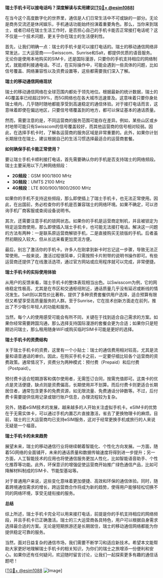 **瑞士手机卡可以接电话吗？深度解读与实用建议[[TG💪+ @esim1088](https://t.me/s/esim1088)]**

在当今这个高度数字化的世界里，通信是人们日常生活中不可或缺的一部分。无论是商务交流还是休闲娱乐，手机通话功能始终扮演着重要角色。那么，当你来到瑞士，或者已经在瑞士生活工作时，是否担心自己的手机卡能否正常接打电话呢？这不仅是一个技术问题，更关乎你在瑞士的生活便利性。

首先，让我们明确一点：瑞士的手机卡是可以接打电话的。瑞士的移动通信网络非常发达，三大运营商——Swisscom、Sunrise和Salt，都提供优质的语音服务。无论你是使用本地购买的SIM卡，还是国际漫游，只要你的手机支持相应的网络制式，就能顺利接通电话。不过，在实际操作中，可能会遇到一些具体的问题，比如信号覆盖、网络兼容性以及资费设置等，这些都需要我们深入了解。

**瑞士的移动通信网络现状**

瑞士的移动通信网络在全球范围内都处于领先地位。根据最新的统计数据，瑞士的4G覆盖率已经超过99%，而5G网络也在各大城市迅速普及。这意味着只要你身处瑞士境内，几乎随时随地都能享受到高速稳定的通信体验。对于接打电话而言，这意味着即使在偏远地区，只要信号塔覆盖到的地方，都可以保证基本的通话质量。

然而，需要注意的是，不同运营商的服务范围可能存在差异。例如，某些山区或乡村地带可能只有Swisscom的信号覆盖较好，而其他运营商的信号相对较弱。因此，在选择手机卡时，了解各运营商的服务区域是非常重要的。此外，如果你计划长期居住在瑞士，建议根据自己的生活习惯选择最适合的运营商套餐。

**如何确保手机卡能正常使用？**

要让瑞士手机卡顺利接打电话，首先需要确认你的手机是否支持瑞士的网络频段。瑞士主要采用以下几种网络频段：

- **2G频段**：GSM 900/1800 MHz
- **3G频段**：UMTS 2100 MHz
- **4G频段**：LTE 800/900/1800/2600 MHz

如果你的手机不支持这些频段，那么即使插上了瑞士手机卡，也无法正常使用。因此，在出国前，务必检查你的手机是否兼容瑞士的网络环境。如果不确定，可以咨询手机厂商客服或查阅设备说明书。

其次，还需要注意手机的锁网状态。如果你的手机是运营商定制机，并且被锁定为特定运营商使用，那么即使插入瑞士手机卡，也可能无法接打电话。解决这一问题的方法有两种：一是联系原运营商解锁手机，二是直接购买无锁版的手机。后者虽然初期投入较大，但从长远来看更加灵活方便。

最后，别忘了激活你的手机卡。许多人在刚拿到新卡时忘记这一步骤，导致无法正常使用。一般来说，激活过程很简单，只需按照卡片附带的说明书操作即可。有些运营商还提供了在线激活选项，通过官方网站或应用程序就可以完成，非常便捷。

**瑞士手机卡的实际使用体验**

从用户的反馈来看，瑞士手机卡的整体表现相当出色。以Swisscom为例，它的网络稳定性极高，尤其是在市区和交通枢纽附近，通话质量几乎没有延迟或断线的情况发生。Salt则以其性价比著称，提供了多种资费套餐供用户选择，适合预算有限但又希望享受高质量服务的人群。至于Sunrise，它在技术创新方面走在前列，推出了不少吸引年轻人的功能和服务。

当然，每个人的使用感受可能会有所不同，关键在于找到适合自己需求的方案。如果你经常需要跨国沟通，那么选择支持国际漫游的套餐会更为合适；如果你只是短期访问瑞士，那么租用随身WiFi或购买临时SIM卡可能是更好的选择。

**瑞士手机卡的资费结构**

关于瑞士手机卡的资费，这里有一个小贴士：瑞士的通信费用相对较高，尤其是流量和语音通话的单价。因此，在购买手机卡之前，一定要仔细比较各个运营商的资费政策。通常情况下，资费分为两种模式：预付费（Prepaid）和后付费（Postpaid）。

预付费卡适合短期游客和偶尔使用者，无需签订合同，按需充值即可。这类卡的优点是灵活便捷，缺点则是资费偏高，长期使用并不划算。而后付费卡则更适合长期居住者，通常包含更多的免费资源，如无限流量、免费通话分钟数等。不过，后付费卡需要提供信用记录或银行账户信息，办理流程较为复杂。

另外，随着eSIM技术的发展，越来越多的人开始关注虚拟手机卡。eSIM卡的优势在于无需实体卡，可以通过手机内置芯片直接激活，省去了更换物理卡的麻烦。目前，瑞士的三大运营商均已支持eSIM服务，这对于经常更换手机或旅行的人来说无疑是一个福音。

**瑞士手机卡的未来趋势**

展望未来，瑞士的移动通信行业将继续朝着智能化、个性化方向发展。一方面，随着5G网络的全面铺开，未来的通话质量和数据传输速度将得到进一步提升；另一方面，人工智能技术的应用也将使通信服务更加人性化，比如智能语音助手、个性化推荐等功能。此外，环保意识的增强促使运营商开始推广绿色通信产品，比如可降解材料制成的SIM卡、节能型基站等。

对于普通用户来说，这些变化意味着更加便捷、高效和环保的通信体验。同时，随着跨境通信需求的增长，跨运营商合作将成为新的趋势，使得用户能够轻松切换不同的网络环境，享受无缝衔接的服务。

**总结**

综上所述，瑞士手机卡完全可以用来接打电话，前提是你的手机支持相应的网络频段，并且手机卡已正确激活。瑞士的三大运营商各具特色，用户可以根据自身需求选择最合适的方案。无论是短期旅游还是长期居住，瑞士的移动通信网络都能为你提供稳定可靠的服务。

当然，面对日益复杂的通信市场，我们需要不断学习和适应新技术。希望本文能帮助大家更好地理解瑞士手机卡的相关知识，为你们的瑞士之旅增添一份便利和安心。如果你还有任何疑问，欢迎随时留言讨论，让我们一起探索更多有趣的通信话题吧！

[[TG💪+ @esim1088](https://t.me/s/esim1088) ![Image](https://i.postimg.cc/4NQfJmqS/Snipaste-2025-05-13-00-14-12.png)]